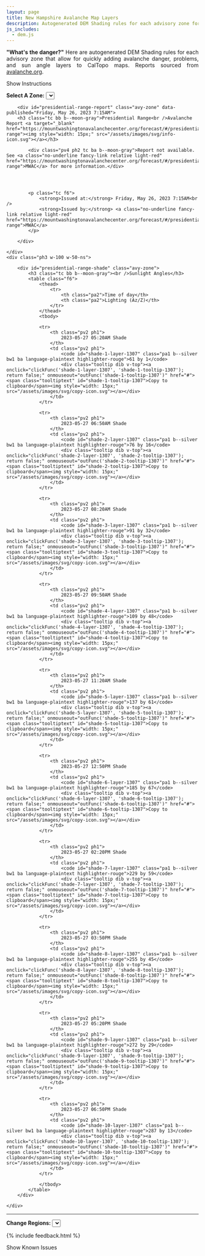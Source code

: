```yaml
---
layout: page
title: New Hampshire Avalanche Map Layers
description: Autogenerated DEM Shading rules for each advisory zone for quickly adding avalanche danger, problems, and sun angle layers in CalTopo.
js_includes:
  - dem.js
---
```


<script>
function clickFunc(layer, tooltip) {
  if(layer == "url") {
    navigator.clipboard.writeText(document.location.href);

    var tooltip = document.getElementById(tooltip);
    tooltip.innerHTML = "URL Copied!";
  }
  else {
    var copyText = document.getElementById(layer);
    navigator.clipboard.writeText(copyText.textContent);

    var tooltip = document.getElementById(tooltip);
    tooltip.innerHTML = "Ruleset Copied!";
  }
}

function outFunc(tooltip) {
  var tooltip = document.getElementById(tooltip);
  tooltip.innerHTML = "Copy to clipboard";
}
</script>

<!-- Looking out for you. -->

<section class="measure center lh-copy f5-ns f6 ph2 mv4" style="text-align: justify;">
<strong>"What's the danger?"</strong> Here are autogenerated DEM Shading rules for each advisory zone that allow for quickly adding avalanche danger, problems, and sun angle layers to CalTopo maps.
Reports sourced from <a class="no-underline fancy-link relative light-red" target="_blank" href="https://avalanche.org/">avalanche.org</a>.
</section>

<p id="settings-toggle" class="mw5 b center tc hover-light-red black-70 pointer">Show Instructions</p>
<section id="settings" class="overflow-hidden" style="display:none;">
    <div class="mv2 ph2 center">
        <div class="fn f6 tc">
            <p class="measure lh-copy center"><a class="no-underline fancy-link relative light-red" href="https://training.caltopo.com/all_users/base-layers/custom2#dem">Digital Elevation Model (DEM)</a> shading let's you    create custom shading schemes based on elevation, slope, aspect and tree cover.</p>
            <hr class="mw5 p0 mv2 o-60 b0 bt b--light-red light-red bg-light-red">
            <p class="measure lh-copy center"><strong>Avalanche Report</strong></p>
            <p class="measure lh-copy center">
                Danger report updates are fetched at 7:33pm and 7:33am. The selected elevation bands are not meant to be exact, but represent a characteristic of the terrain which varies locally.
            </p>
            <p class="measure lh-copy center">
                The <strong>highest</strong> band typically includes alpine areas beginning as the treeline transitions into open slopes extending to ridges and peaks.
            </p>
            <p class="measure lh-copy center">
                The <strong>middle</strong> band is typically a narrow transition zone between dense forests and treeless alpine areas.
            </p>
            <p class="measure lh-copy center">
                The <strong>lowest</strong> band typically extends from valley floors or snowline to near treeline.
            </p>
            <hr class="mw5 p0 mv2 o-60 b0 bt b--light-red light-red bg-light-red">
            <p class="measure lh-copy center"><b>Usage</b></p>
            <p class="measure lh-copy center">
                You'll find that <b>Terrain Modeling</b> in the left pane will show layers that can be turned on and edited. The right pane will show <b>Custom Layers</b> that can be toggled on or off.
            </p>
        </div>
    </div>
</section>

<div class="mt4 ph2 tc">
    <strong class="f6">Select A Zone:</strong>
    <select class="f6 ma1 bg-near-white pa2" id="zoneSel">
        
        <option value="presidential-range" selected="">Presidential Range</option>
        
    </select>
    <div class="tooltip dib v-top pt3">
        <a onclick="clickFunc('url', 'zone-url'); return false;" onmouseout="outFunc('zone-url')" href="#"><span class="tooltiptext" id="zone-url">Copy to clipboard</span><img style="width: 15px;" src="/assets/images/svg/copy-icon.svg"></a>
    </div>
    
    <div id="presidential-range-title" class="avy-zone mt4 mb3 tc">
        <a class="no-underline black-70 pa2 hover-light-red b--moon-gray bg-light-gray ba" target="_blank" href="https://caltopo.com/map.html#ll=44.26000894196482,-71.30818706286384&z=10&b=mbt&cl=%7B%0A%20%20%20%20%22cfglayers%22%3A%20%5B%0A%20%20%20%20%20%20%20%20%0A%20%20%20%20%20%20%20%20%7B%0A%20%20%20%20%20%20%20%20%22type%22%3A%20%22Feature%22%2C%0A%20%20%20%20%20%20%20%20%22id%22%3A%20%2258f3305a-32f3-4e47-a310-8c2b99646be7%22%2C%0A%20%20%20%20%20%20%20%20%22geometry%22%3A%20null%2C%0A%20%20%20%20%20%20%20%20%22properties%22%3A%20%7B%0A%20%20%20%20%20%20%20%20%20%20%20%20%22title%22%3A%20%222023-05-27%2006%3A50AM%20Shade%22%2C%0A%20%20%20%20%20%20%20%20%20%20%20%20%22alias%22%3A%20%22rb_m76z16%22%2C%0A%20%20%20%20%20%20%20%20%20%20%20%20%22class%22%3A%20%22ConfiguredLayer%22%0A%20%20%20%20%20%20%20%20%7D%0A%20%20%20%20%20%20%20%20%7D%2C%0A%20%20%20%20%20%20%20%20%7B%0A%20%20%20%20%20%20%20%20%22type%22%3A%20%22Feature%22%2C%0A%20%20%20%20%20%20%20%20%22id%22%3A%20%22a02c3472-0d7f-4dd8-a611-cd29540b7fae%22%2C%0A%20%20%20%20%20%20%20%20%22geometry%22%3A%20null%2C%0A%20%20%20%20%20%20%20%20%22properties%22%3A%20%7B%0A%20%20%20%20%20%20%20%20%20%20%20%20%22title%22%3A%20%222023-05-27%2011%3A20AM%20Shade%22%2C%0A%20%20%20%20%20%20%20%20%20%20%20%20%22alias%22%3A%20%22rb_m137z61%22%2C%0A%20%20%20%20%20%20%20%20%20%20%20%20%22class%22%3A%20%22ConfiguredLayer%22%0A%20%20%20%20%20%20%20%20%7D%0A%20%20%20%20%20%20%20%20%7D%2C%0A%20%20%20%20%20%20%20%20%7B%0A%20%20%20%20%20%20%20%20%22type%22%3A%20%22Feature%22%2C%0A%20%20%20%20%20%20%20%20%22id%22%3A%20%22774808f5-3f86-4ae9-bacf-0b1870110340%22%2C%0A%20%20%20%20%20%20%20%20%22geometry%22%3A%20null%2C%0A%20%20%20%20%20%20%20%20%22properties%22%3A%20%7B%0A%20%20%20%20%20%20%20%20%20%20%20%20%22title%22%3A%20%222023-05-27%2003%3A50PM%20Shade%22%2C%0A%20%20%20%20%20%20%20%20%20%20%20%20%22alias%22%3A%20%22rb_m255z45%22%2C%0A%20%20%20%20%20%20%20%20%20%20%20%20%22class%22%3A%20%22ConfiguredLayer%22%0A%20%20%20%20%20%20%20%20%7D%0A%20%20%20%20%20%20%20%20%7D%0A%20%20%20%20%5D%0A%7D">Pre-populated CalTopo Map</a>
        <a class="no-underline fancy-link relative light-red f6" target="_blank" href="/assets/json/avalanche-zones/MWAC-1307.geojson" download="">Download Zone Shape</a>
    </div>
    
</div>

<div class="flex flex-column flex-row-ns">
    <div class="ph3 w-100 w-50-ns">
        
        <div id="presidential-range-report" class="avy-zone" data-published="Friday, May 26, 2023 7:15AM">
        <h3 class="tc bb b--moon-gray">Presidential Range<br />Avalanche Report <a target="_blank" href="https://mountwashingtonavalanchecenter.org/forecast/#/presidential-range"><img style="width: 15px;" src="/assets/images/svg/info-icon.svg"></a></h3>
            
            <div class="pv4 ph2 tc ba b--moon-gray">Report not available. See <a class="no-underline fancy-link relative light-red" href="https://mountwashingtonavalanchecenter.org/forecast/#/presidential-range">MWAC</a> for more information.</div>
            

            
            
            <p class="tc f6">
                <strong>Issued at:</strong> Friday, May 26, 2023 7:15AM<br />
                <strong>Issued by:</strong> <a class="no-underline fancy-link relative light-red" href="https://mountwashingtonavalanchecenter.org/forecast/#/presidential-range">MWAC</a>
            </p>
            
        </div>
        
    </div>
    <div class="ph3 w-100 w-50-ns">
        
        <div id="presidential-range-shade" class="avy-zone">
            <h3 class="tc bb b--moon-gray"><br />Sunlight Angles</h3>
            <table class="f6">
                <thead>
                    <tr>
                        <th class="pa2">Time of day</th>
                        <th class="pa2">Lighting (Az/Z)</th>
                    </tr>
                </thead>
                <tbody>
                
                <tr>
                    <th class="pv2 ph1">
                        2023-05-27 05:20AM Shade
                    </th>
                    <td class="pv2 ph1">
                        <code id="shade-1-layer-1307" class="pa1 b--silver bw1 ba language-plaintext highlighter-rouge">61 by 1</code>
                        <div class="tooltip dib v-top"><a onclick="clickFunc('shade-1-layer-1307', 'shade-1-tooltip-1307'); return false;" onmouseout="outFunc('shade-1-tooltip-1307')" href="#"><span class="tooltiptext" id="shade-1-tooltip-1307">Copy to clipboard</span><img style="width: 15px;" src="/assets/images/svg/copy-icon.svg"></a></div>
                    </td>
                </tr>
                
                <tr>
                    <th class="pv2 ph1">
                        2023-05-27 06:50AM Shade
                    </th>
                    <td class="pv2 ph1">
                        <code id="shade-2-layer-1307" class="pa1 b--silver bw1 ba language-plaintext highlighter-rouge">76 by 16</code>
                        <div class="tooltip dib v-top"><a onclick="clickFunc('shade-2-layer-1307', 'shade-2-tooltip-1307'); return false;" onmouseout="outFunc('shade-2-tooltip-1307')" href="#"><span class="tooltiptext" id="shade-2-tooltip-1307">Copy to clipboard</span><img style="width: 15px;" src="/assets/images/svg/copy-icon.svg"></a></div>
                    </td>
                </tr>
                
                <tr>
                    <th class="pv2 ph1">
                        2023-05-27 08:20AM Shade
                    </th>
                    <td class="pv2 ph1">
                        <code id="shade-3-layer-1307" class="pa1 b--silver bw1 ba language-plaintext highlighter-rouge">91 by 32</code>
                        <div class="tooltip dib v-top"><a onclick="clickFunc('shade-3-layer-1307', 'shade-3-tooltip-1307'); return false;" onmouseout="outFunc('shade-3-tooltip-1307')" href="#"><span class="tooltiptext" id="shade-3-tooltip-1307">Copy to clipboard</span><img style="width: 15px;" src="/assets/images/svg/copy-icon.svg"></a></div>
                    </td>
                </tr>
                
                <tr>
                    <th class="pv2 ph1">
                        2023-05-27 09:50AM Shade
                    </th>
                    <td class="pv2 ph1">
                        <code id="shade-4-layer-1307" class="pa1 b--silver bw1 ba language-plaintext highlighter-rouge">109 by 48</code>
                        <div class="tooltip dib v-top"><a onclick="clickFunc('shade-4-layer-1307', 'shade-4-tooltip-1307'); return false;" onmouseout="outFunc('shade-4-tooltip-1307')" href="#"><span class="tooltiptext" id="shade-4-tooltip-1307">Copy to clipboard</span><img style="width: 15px;" src="/assets/images/svg/copy-icon.svg"></a></div>
                    </td>
                </tr>
                
                <tr>
                    <th class="pv2 ph1">
                        2023-05-27 11:20AM Shade
                    </th>
                    <td class="pv2 ph1">
                        <code id="shade-5-layer-1307" class="pa1 b--silver bw1 ba language-plaintext highlighter-rouge">137 by 61</code>
                        <div class="tooltip dib v-top"><a onclick="clickFunc('shade-5-layer-1307', 'shade-5-tooltip-1307'); return false;" onmouseout="outFunc('shade-5-tooltip-1307')" href="#"><span class="tooltiptext" id="shade-5-tooltip-1307">Copy to clipboard</span><img style="width: 15px;" src="/assets/images/svg/copy-icon.svg"></a></div>
                    </td>
                </tr>
                
                <tr>
                    <th class="pv2 ph1">
                        2023-05-27 12:50PM Shade
                    </th>
                    <td class="pv2 ph1">
                        <code id="shade-6-layer-1307" class="pa1 b--silver bw1 ba language-plaintext highlighter-rouge">185 by 67</code>
                        <div class="tooltip dib v-top"><a onclick="clickFunc('shade-6-layer-1307', 'shade-6-tooltip-1307'); return false;" onmouseout="outFunc('shade-6-tooltip-1307')" href="#"><span class="tooltiptext" id="shade-6-tooltip-1307">Copy to clipboard</span><img style="width: 15px;" src="/assets/images/svg/copy-icon.svg"></a></div>
                    </td>
                </tr>
                
                <tr>
                    <th class="pv2 ph1">
                        2023-05-27 02:20PM Shade
                    </th>
                    <td class="pv2 ph1">
                        <code id="shade-7-layer-1307" class="pa1 b--silver bw1 ba language-plaintext highlighter-rouge">229 by 59</code>
                        <div class="tooltip dib v-top"><a onclick="clickFunc('shade-7-layer-1307', 'shade-7-tooltip-1307'); return false;" onmouseout="outFunc('shade-7-tooltip-1307')" href="#"><span class="tooltiptext" id="shade-7-tooltip-1307">Copy to clipboard</span><img style="width: 15px;" src="/assets/images/svg/copy-icon.svg"></a></div>
                    </td>
                </tr>
                
                <tr>
                    <th class="pv2 ph1">
                        2023-05-27 03:50PM Shade
                    </th>
                    <td class="pv2 ph1">
                        <code id="shade-8-layer-1307" class="pa1 b--silver bw1 ba language-plaintext highlighter-rouge">255 by 45</code>
                        <div class="tooltip dib v-top"><a onclick="clickFunc('shade-8-layer-1307', 'shade-8-tooltip-1307'); return false;" onmouseout="outFunc('shade-8-tooltip-1307')" href="#"><span class="tooltiptext" id="shade-8-tooltip-1307">Copy to clipboard</span><img style="width: 15px;" src="/assets/images/svg/copy-icon.svg"></a></div>
                    </td>
                </tr>
                
                <tr>
                    <th class="pv2 ph1">
                        2023-05-27 05:20PM Shade
                    </th>
                    <td class="pv2 ph1">
                        <code id="shade-9-layer-1307" class="pa1 b--silver bw1 ba language-plaintext highlighter-rouge">272 by 29</code>
                        <div class="tooltip dib v-top"><a onclick="clickFunc('shade-9-layer-1307', 'shade-9-tooltip-1307'); return false;" onmouseout="outFunc('shade-9-tooltip-1307')" href="#"><span class="tooltiptext" id="shade-9-tooltip-1307">Copy to clipboard</span><img style="width: 15px;" src="/assets/images/svg/copy-icon.svg"></a></div>
                    </td>
                </tr>
                
                <tr>
                    <th class="pv2 ph1">
                        2023-05-27 06:50PM Shade
                    </th>
                    <td class="pv2 ph1">
                        <code id="shade-10-layer-1307" class="pa1 b--silver bw1 ba language-plaintext highlighter-rouge">287 by 13</code>
                        <div class="tooltip dib v-top"><a onclick="clickFunc('shade-10-layer-1307', 'shade-10-tooltip-1307'); return false;" onmouseout="outFunc('shade-10-tooltip-1307')" href="#"><span class="tooltiptext" id="shade-10-tooltip-1307">Copy to clipboard</span><img style="width: 15px;" src="/assets/images/svg/copy-icon.svg"></a></div>
                    </td>
                </tr>
                
                </tbody>
            </table>
        </div>
        
    </div>
</div>

<hr id="hr-0" class="mw5 p0 mv4 o-70 b0 bt b--light-red light-red bg-light-red">
<section class="tc lh-copy">
    <strong class="f6">Change Regions:</strong>
    <select class="f6 ma1 bg-near-white pa2" id="regionSel">
        
        
        <option value="/avy/ak.html">Alaska</option>
        
        
        
        <option value="/avy/ca.html">California</option>
        
        
        
        <option value="/avy/wy.html">Wyoming</option>
        
        
        
        <option value="/avy/or.html">Oregon</option>
        
        
        
        <option value="/avy/mt.html">Montana</option>
        
        
        
        <option value="/avy/id.html">Idaho</option>
        
        
        
        <option value="/avy/az.html">Arizona</option>
        
        
        
        <option value="/avy/nh.html" selected="">New Hampshire</option>
        
        
        
        <option value="/avy/wa.html">Washington</option>
        
        
        
        <option value="/avy/nm.html">New Mexico</option>
        
        
        
        <option value="/avy/ut.html">Utah</option>
        
        
        
        <option value="/avy/co.html">Colorado</option>
        
        
    </select>
</section>


{% include feedback.html %}


<p id="issues-toggle" class="mw5 b center tc hover-light-red black-70 pointer">Show Known Issues</p>
<section id="issues" class="overflow-hidden tc f6">
</section>